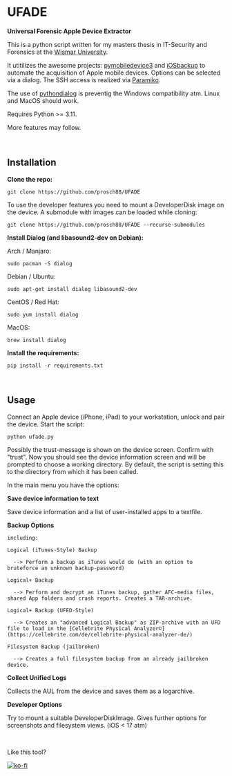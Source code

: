 # UFADE
**Universal Forensic Apple Device Extractor**

This is a python script written for my masters thesis in IT-Security and Forensics at the [Wismar University](https://www.hs-wismar.de/).

It utitilizes the awesome projects: [pymobiledevice3](https://github.com/doronz88/pymobiledevice3) and [iOSbackup](https://github.com/avibrazil/iOSbackup) to automate the acquisition of Apple mobile devices. Options can be selected via a dialog. The SSH access is realized via [Paramiko](https://github.com/paramiko/paramiko).

The use of [pythondialog](https://github.com/frougon/pythondialog) is preventig the Windows compatibility atm. Linux and MacOS should work. 

Requires Python >= 3.11.

More features may follow.

<br />

## Installation

**Clone the repo:**
```
git clone https://github.com/prosch88/UFADE
```
To use the developer features you need to mount a DeveloperDisk image on the device. A submodule with images can be loaded while cloning:
```
git clone https://github.com/prosch88/UFADE --recurse-submodules
```

**Install Dialog (and libasound2-dev on Debian):**

Arch / Manjaro:
```
sudo pacman -S dialog
```
Debian / Ubuntu:
```
sudo apt-get install dialog libasound2-dev
```
CentOS / Red Hat:
```
sudo yum install dialog
```
MacOS:
```
brew install dialog
```

**Install the requirements:**
```
pip install -r requirements.txt 
```
<br />

## Usage

Connect an Apple device (iPhone, iPad) to your workstation, unlock and pair the device.
Start the script:
```
python ufade.py
```
Possibly the trust-message is shown on the device screen. Confirm with "trust".
Now you should see the device information screen and will be prompted to choose a working directory.
By default, the script is setting this to the directory from which it has been called.

In the main menu you have the options:

**Save device information to text**

  Save device information and a list of user-installed apps to a textfile.

**Backup Options**

    including:

    Logical (iTunes-Style) Backup
  
      --> Perform a backup as iTunes would do (with an option to bruteforce an unknown backup-password)
  
    Logical+ Backup
  
      --> Perform and decrypt an iTunes backup, gather AFC-media files, shared App folders and crash reports. Creates a TAR-archive.
  
    Logical+ Backup (UFED-Style)
  
      --> Creates an "advanced Logical Backup" as ZIP-archive with an UFD file to load in the [Cellebrite Physical Analyzer©](https://cellebrite.com/de/cellebrite-physical-analyzer-de/)
  
    Filesystem Backup (jailbroken)
  
      --> Creates a full filesystem backup from an already jailbroken device.

**Collect Unified Logs**

  Collects the AUL from the device and saves them as a logarchive.

**Developer Options**

  Try to mount a suitable DeveloperDiskImage. Gives further options for screenshots and filesystem views. (iOS < 17 atm) 



<br />

Like this tool? 

[![ko-fi](https://ko-fi.com/img/githubbutton_sm.svg)](https://ko-fi.com/I3I3H646F)



